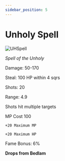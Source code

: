 ```yaml
---
sidebar_position: 5
---
```


# Unholy Spell

![UHSpell](http://i.imgur.com/UoJWLt8.png)

<i>Spell of the Unholy</i>

Damage: 50-170

Steal: 100 HP within 4 sqrs

Shots: 20

Range: 4.9

Shots hit multiple targets

MP Cost 100

    +20 Maximum MP
    
    +20 Maximum HP

Fame Bonus: 6%

**Drops from Bedlam**

